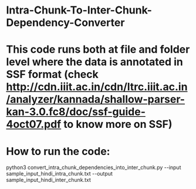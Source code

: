 # Intra-Chunk-To-Inter-Chunk-Dependency-Converter
# This code runs both at file and folder level where the data is annotated in SSF format (check http://cdn.iiit.ac.in/cdn/ltrc.iiit.ac.in/analyzer/kannada/shallow-parser-kan-3.0.fc8/doc/ssf-guide-4oct07.pdf to know more on SSF)
# How to run the code:
python3 convert_intra_chunk_dependencies_into_inter_chunk.py --input sample_input_hindi_intra_chunk.txt --output sample_input_hindi_inter_chunk.txt
